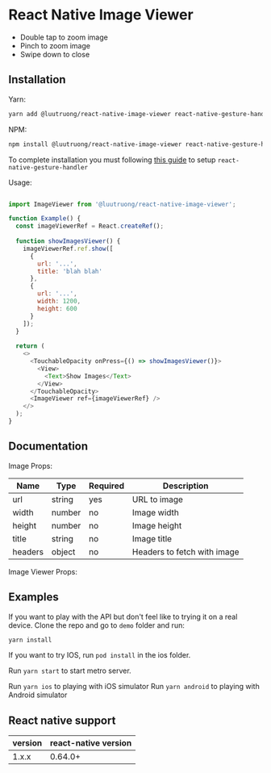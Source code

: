 # React Native Image Viewer

- Double tap to zoom image
- Pinch to zoom image
- Swipe down to close

## Installation

Yarn:

```bash
yarn add @luutruong/react-native-image-viewer react-native-gesture-handler
```

NPM:

```bash
npm install @luutruong/react-native-image-viewer react-native-gesture-handler
```

To complete installation you must following [this guide](https://docs.swmansion.com/react-native-gesture-handler/docs/) to setup `react-native-gesture-handler`

Usage:

```javascript

import ImageViewer from '@luutruong/react-native-image-viewer';

function Example() {
  const imageViewerRef = React.createRef();
  
  function showImagesViewer() {
    imageViewerRef.ref.show([
      {
        url: '...',
        title: 'blah blah'
      },
      {
        url: '...',
        width: 1200,
        height: 600
      }
    ]);
  }
  
  return (
    <>
      <TouchableOpacity onPress={() => showImagesViewer()}>
        <View>
          <Text>Show Images</Text>
        </View>
      </TouchableOpacity>
      <ImageViewer ref={imageViewerRef} />
    </>
  );
}

```

## Documentation

Image Props:

| Name | Type | Required | Description |
| ---- | ---- | -------- | ----------- |
| url  | string | yes | URL to image |
| width | number | no | Image width |
| height | number | no | Image height |
| title | string | no | Image title |
| headers | object | no | Headers to fetch with image |

Image Viewer Props:

## Examples

If you want to play with the API but don't feel like to trying it on a real device. Clone the repo and go to
`demo` folder and run:

```bash
yarn install
```

If you want to try IOS, run `pod install` in the ios folder.

Run `yarn start` to start metro server.

Run `yarn ios` to playing with iOS simulator
Run `yarn android` to playing with Android simulator

## React native support

| version | react-native version |
| ----- | ----- |
| 1.x.x | 0.64.0+ |

